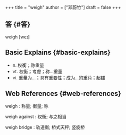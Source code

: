 +++
title = "weigh"
author = ["邓蔚竹"]
draft = false
+++

## 答 {#答}

weigh [weɪ]


## Basic Explains {#basic-explains}

-   n. 权衡；称重量
-   vt. 权衡；考虑；称…重量
-   vi. 重量为…；具有重要性；成为…的重荷；起锚


## Web References {#web-references}

weigh
: 称量; 衡量; 称

weigh against
: 权衡; 与之相当

weigh bridge
: 轨道衡; 桥式天秤; 竖旋桥